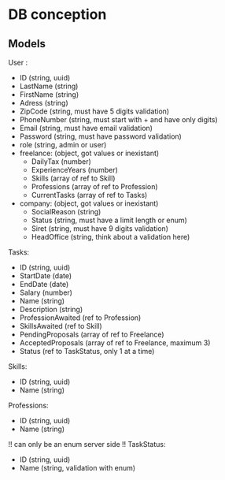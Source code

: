 # DB conception

## Models

User :
 - ID (string, uuid)
 - LastName (string)
 - FirstName (string)
 - Adress (string)
 - ZipCode (string, must have 5 digits validation)
 - PhoneNumber (string, must start with + and have only digits)
 - Email (string, must have email validation)
 - Password (string, must have password validation)
 - role (string, admin or user)
 - freelance: (object, got values or inexistant)
   - DailyTax (number)
   - ExperienceYears (number)
   - Skills (array of ref to Skill)
   - Professions (array of ref to Profession)
   - CurrentTasks (array of ref to Tasks) 
 - company: (object, got values or inexistant)
   - SocialReason (string)
   - Status (string, must have a limit length or enum)
   - Siret (string, must have 9 digits validation)
   - HeadOffice (string, think about a validation here)

Tasks:
 - ID (string, uuid)
 - StartDate (date)
 - EndDate (date)
 - Salary (number)
 - Name (string)
 - Description (string)
 - ProfessionAwaited (ref to Profession)
 - SkillsAwaited (ref to Skill)
 - PendingProposals (array of ref to Freelance)
 - AcceptedProposals (array of ref to Freelance, maximum 3)
 - Status (ref to TaskStatus, only 1 at a time)

Skills:
 - ID (string, uuid)
 - Name (string)

Professions:
 - ID (string, uuid)
 - Name (string)

!! can only be an enum server side !!
TaskStatus:
 - ID (string, uuid)
 - Name (string, validation with enum)